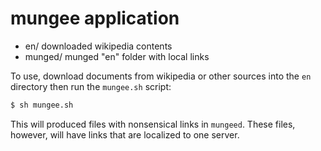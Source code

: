 # mungee application

- en/      downloaded wikipedia contents
- munged/  munged "en" folder with local links

To use, download documents from wikipedia or other sources into the `en` directory then run the `mungee.sh` script:

```bash
$ sh mungee.sh
```

This will produced files with nonsensical links in `mungeed`.  These files, however, will have links that are localized to one server.

